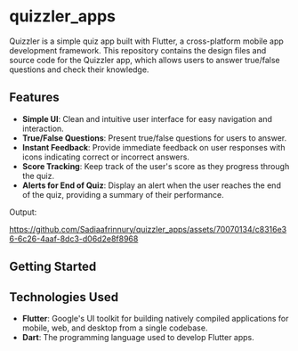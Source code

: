 # quizzler_apps

Quizzler is a simple quiz app built with Flutter, a cross-platform mobile app development framework. This repository contains the design files and source code for the Quizzler app, which allows users to answer true/false questions and check their knowledge.

## Features

- **Simple UI**: Clean and intuitive user interface for easy navigation and interaction.
- **True/False Questions**: Present true/false questions for users to answer.
- **Instant Feedback**: Provide immediate feedback on user responses with icons indicating correct or incorrect answers.
- **Score Tracking**: Keep track of the user's score as they progress through the quiz.
- **Alerts for End of Quiz**: Display an alert when the user reaches the end of the quiz, providing a summary of their performance.


Output:

https://github.com/Sadiaafrinnury/quizzler_apps/assets/70070134/c8316e36-6c26-4aaf-8dc3-d06d2e8f8968


## Getting Started

## Technologies Used

- **Flutter**: Google's UI toolkit for building natively compiled applications for mobile, web, and desktop from a single codebase.
- **Dart**: The programming language used to develop Flutter apps.
